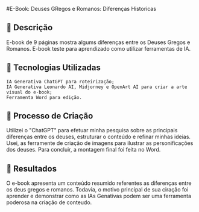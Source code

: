 
#E-Book: Deuses GRegos e Romanos: Diferenças Historicas

## 📒 Descrição
E-book de 9 páginas mostra algums diferenças entre os Deuses Gregos e Romanos. E-book teste para aprendizado como utilizar ferramentas de IA.

## 🤖 Tecnologias Utilizadas

    IA Generativa ChatGPT para roteirização;
    IA Generativa Leonardo AI, Midjorney e OpenArt AI para criar a arte visual do e-book;
    Ferramenta Word para edição.

## 🧐 Processo de Criação
Utilizei o "ChatGPT" para efetuar minha pesquisa sobre as principais diferenças entre os deuses, estruturar o conteúdo e refinar minhas ideias. Usei, as ferramente de criação de imagens para ilustrar as personificações dos deuses. Para concluir, a montagem final foi feita no Word.

## 🚀 Resultados
O e-book apresenta um conteúdo resumido referentes as diferenças entre os deus gregos e romanos. Todavia, o motivo principal de sua ciração foi aprender e demonstrar como as IAs Genativas podem ser uma ferramenta poderosa na criação de conteudo.
